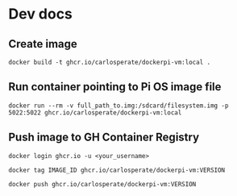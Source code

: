 # Dev docs

## Create image

```
docker build -t ghcr.io/carlosperate/dockerpi-vm:local .
```

## Run container pointing to Pi OS image file

```
docker run --rm -v full_path_to.img:/sdcard/filesystem.img -p 5022:5022 ghcr.io/carlosperate/dockerpi-vm:local
```

## Push image to GH Container Registry

```
docker login ghcr.io -u <your_username>
```
```
docker tag IMAGE_ID ghcr.io/carlosperate/dockerpi-vm:VERSION
```
```
docker push ghcr.io/carlosperate/dockerpi-vm:VERSION
```
